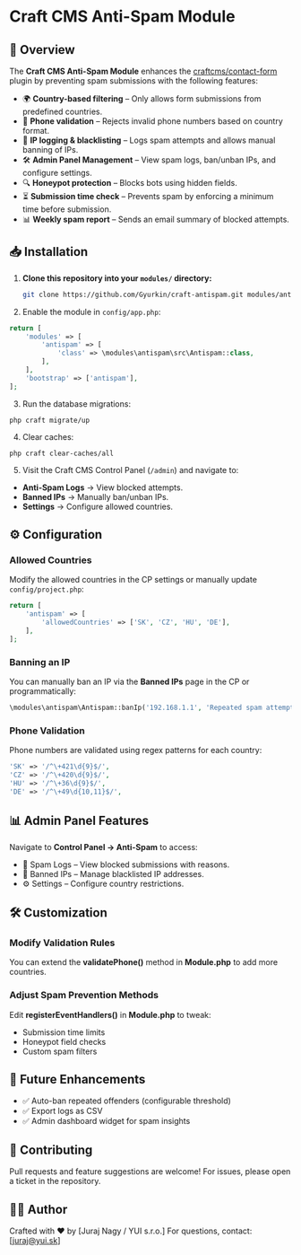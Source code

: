 # Craft CMS Anti-Spam Module

## 📌 Overview
The **Craft CMS Anti-Spam Module** enhances the [craftcms/contact-form](https://github.com/craftcms/contact-form) plugin by preventing spam submissions with the following features:

- 🌍 **Country-based filtering** – Only allows form submissions from predefined countries.
- 📵 **Phone validation** – Rejects invalid phone numbers based on country format.
- 🚫 **IP logging & blacklisting** – Logs spam attempts and allows manual banning of IPs.
- 🛠 **Admin Panel Management** – View spam logs, ban/unban IPs, and configure settings.
- 🔍 **Honeypot protection** – Blocks bots using hidden fields.
- ⏳ **Submission time check** – Prevents spam by enforcing a minimum time before submission.
- 📊 **Weekly spam report** – Sends an email summary of blocked attempts.

## 📥 Installation

1. **Clone this repository into your `modules/` directory:**
   ```bash
   git clone https://github.com/Gyurkin/craft-antispam.git modules/antispam
   ```
   
2. Enable the module in `config/app.php`:

```php
return [
    'modules' => [
        'antispam' => [
            'class' => \modules\antispam\src\Antispam::class,
        ],
    ],
    'bootstrap' => ['antispam'],
];
```

3. Run the database migrations:

```shell
php craft migrate/up
```

4. Clear caches:

```shell
php craft clear-caches/all
```

5. Visit the Craft CMS Control Panel (`/admin`) and navigate to:

- **Anti-Spam Logs** → View blocked attempts.
- **Banned IPs** → Manually ban/unban IPs.
- **Settings** → Configure allowed countries.

## ⚙️ Configuration

### Allowed Countries

Modify the allowed countries in the CP settings or manually update `config/project.php`:

```php
return [
    'antispam' => [
        'allowedCountries' => ['SK', 'CZ', 'HU', 'DE'],
    ],
];
```

### Banning an IP

You can manually ban an IP via the **Banned IPs** page in the CP or programmatically:

```php
\modules\antispam\Antispam::banIp('192.168.1.1', 'Repeated spam attempts');
```

### Phone Validation

Phone numbers are validated using regex patterns for each country:

```php
'SK' => '/^\+421\d{9}$/',
'CZ' => '/^\+420\d{9}$/',
'HU' => '/^\+36\d{9}$/',
'DE' => '/^\+49\d{10,11}$/',
```

## 📊 Admin Panel Features

Navigate to **Control Panel → Anti-Spam** to access:

- 📜 Spam Logs – View blocked submissions with reasons.
- 🚫 Banned IPs – Manage blacklisted IP addresses.
- ⚙️ Settings – Configure country restrictions.

## 🛠 Customization

### Modify Validation Rules

You can extend the **validatePhone()** method in **Module.php** to add more countries.

### Adjust Spam Prevention Methods

Edit **registerEventHandlers()** in **Module.php** to tweak:

- Submission time limits
- Honeypot field checks
- Custom spam filters

## 🚀 Future Enhancements

- ✅ Auto-ban repeated offenders (configurable threshold)
- ✅ Export logs as CSV
- ✅ Admin dashboard widget for spam insights

## 🤝 Contributing

Pull requests and feature suggestions are welcome!
For issues, please open a ticket in the repository.

## 👨‍💻 Author

Crafted with ❤️ by [Juraj Nagy / YUI s.r.o.]
For questions, contact: [juraj@yui.sk]